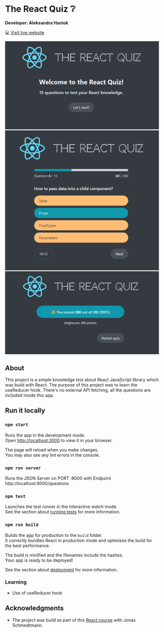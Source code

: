 # The React Quiz ❔

**Developer: Aleksandra Haniok**

💻 [Visit live website](https://the-react-quiz-ah.netlify.app)

![Mockup](mock-up-react-quiz.png)
![Mockup2](mock-up-react-quiz2.png)
![Mockup3](mock-up-react-quiz3.png)

## About

This project is a simple knowledge test about React JavaScript library which was build with React.
The purpose of this project was to learn the useReducer hook. There's no external API fetching, all the questions are included inside this app.

## Run it locally

### `npm start`

Runs the app in the development mode.\
Open [http://localhost:3000](http://localhost:3000) to view it in your browser.

The page will reload when you make changes.\
You may also see any lint errors in the console.

### `npm run server`

Runs the JSON Server on PORT :8000 with Endpoint http://localhost:8000/questions

### `npm test`

Launches the test runner in the interactive watch mode.\
See the section about [running tests](https://facebook.github.io/create-react-app/docs/running-tests) for more information.

### `npm run build`

Builds the app for production to the `build` folder.\
It correctly bundles React in production mode and optimizes the build for the best performance.

The build is minified and the filenames include the hashes.\
Your app is ready to be deployed!

See the section about [deployment](https://facebook.github.io/create-react-app/docs/deployment) for more information.

### Learning

- Use of useReducer hook

## Acknowledgments

- The project was build as part of this [React course](https://www.udemy.com/course/the-ultimate-react-course/) with Jonas Schmedtmann.
